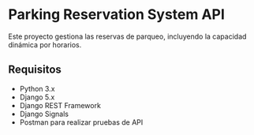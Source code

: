 
# Parking Reservation System API

Este proyecto gestiona las reservas de parqueo, incluyendo la capacidad dinámica por horarios.

## Requisitos

- Python 3.x
- Django 5.x
- Django REST Framework
- Django Signals
- Postman para realizar pruebas de API

